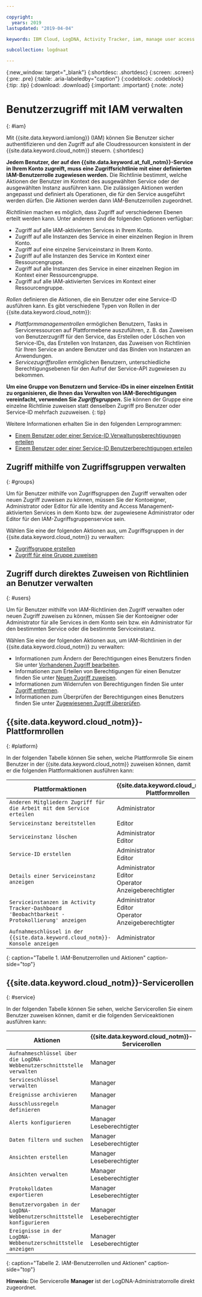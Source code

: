 ```yaml
---

copyright:
  years: 2019
lastupdated: "2019-04-04"

keywords: IBM Cloud, LogDNA, Activity Tracker, iam, manage user access

subcollection: logdnaat

---
```


{:new_window: target="_blank"}
{:shortdesc: .shortdesc}
{:screen: .screen}
{:pre: .pre}
{:table: .aria-labeledby="caption"}
{:codeblock: .codeblock}
{:tip: .tip}
{:download: .download}
{:important: .important}
{:note: .note}

 
# Benutzerzugriff mit IAM verwalten
{: #iam}

Mit {{site.data.keyword.iamlong}} (IAM) können Sie Benutzer sicher authentifizieren und den Zugriff auf alle Cloudressourcen konsistent in der {{site.data.keyword.cloud_notm}} steuern. 
{:shortdesc}

**Jedem Benutzer, der auf den {{site.data.keyword.at_full_notm}}-Service in Ihrem Konto zugreift, muss eine Zugriffsrichtlinie mit einer definierten IAM-Benutzerrolle zugewiesen werden.** Die Richtlinie bestimmt, welche Aktionen der Benutzer im Kontext des ausgewählten Service oder der ausgewählten Instanz ausführen kann. Die zulässigen Aktionen werden angepasst und definiert als Operationen, die für den Service ausgeführt werden dürfen. Die Aktionen werden dann IAM-Benutzerrollen zugeordnet.

*Richtlinien* machen es möglich, dass Zugriff auf verschiedenen Ebenen erteilt werden kann. Unter anderem sind die folgenden Optionen verfügbar: 

* Zugriff auf alle IAM-aktivierten Services in Ihrem Konto.
* Zugriff auf alle Instanzen des Service in einer einzelnen Region in Ihrem Konto.
* Zugriff auf eine einzelne Serviceinstanz in Ihrem Konto.
* Zugriff auf alle Instanzen des Service im Kontext einer Ressourcengruppe.
* Zugriff auf alle Instanzen des Service in einer einzelnen Region im Kontext einer Ressourcengruppe.
* Zugriff auf alle IAM-aktivierten Services im Kontext einer Ressourcengruppe.

*Rollen* definieren die Aktionen, die ein Benutzer oder eine Service-ID ausführen kann. Es gibt verschiedene Typen von Rollen in der {{site.data.keyword.cloud_notm}}:

* *Plattformmanagementrollen* ermöglichen Benutzern, Tasks in Serviceressourcen auf Plattformebene auszuführen, z. B. das Zuweisen von Benutzerzugriff für den Service, das Erstellen oder Löschen von Service-IDs, das Erstellen von Instanzen, das Zuweisen von Richtlinien für Ihren Service an andere Benutzer und das Binden von Instanzen an Anwendungen.
* *Servicezugriffsrollen* ermöglichen Benutzern, unterschiedliche Berechtigungsebenen für den Aufruf der Service-API zugewiesen zu bekommen.

**Um eine Gruppe von Benutzern und Service-IDs in einer einzelnen Entität zu organisieren, die Ihnen das Verwalten von IAM-Berechtigungen vereinfacht, verwenden Sie *Zugriffsgruppen*.** Sie können der Gruppe eine einzelne Richtlinie zuweisen statt denselben Zugriff pro Benutzer oder Service-ID mehrfach zuzuweisen.
{: tip}

Weitere Informationen erhalten Sie in den folgenden Lernprogrammen:
* [Einem Benutzer oder einer Service-ID Verwaltungsberechtigungen erteilen](/docs/services/Activity-Tracker-with-LogDNA?topic=logdnaat-iam_manage_events#iam_manage_events)
* [Einem Benutzer oder einer Service-ID Benutzerberechtigungen erteilen](/docs/services/Activity-Tracker-with-LogDNA?topic=logdnaat-iam_view_events#iam_view_events)

## Zugriff mithilfe von Zugriffsgruppen verwalten
{: #groups}

Um für Benutzer mithilfe von Zugriffsgruppen den Zugriff verwalten oder neuen Zugriff zuweisen zu können, müssen Sie der Kontoeigner, Administrator oder Editor für alle Identity and Access Management-aktivierten Services in dem Konto bzw. der zugewiesene Administrator oder Editor für den IAM-Zugriffsgruppenservice sein. 

Wählen Sie eine der folgenden Aktionen aus, um Zugriffsgruppen in der {{site.data.keyword.cloud_notm}} zu verwalten:

* [Zugriffsgruppe erstellen](/docs/iam?topic=iam-groups#create_ag)
* [Zugriff für eine Gruppe zuweisen](/docs/iam?topic=iam-groups#access_ag)


## Zugriff durch direktes Zuweisen von Richtlinien an Benutzer verwalten
{: #users}

Um für Benutzer mithilfe von IAM-Richtlinien den Zugriff verwalten oder neuen Zugriff zuweisen zu können, müssen Sie der Kontoeigner oder Administrator für alle Services in dem Konto sein bzw. ein Administrator für den bestimmten Service oder die bestimmte Serviceinstanz. 

Wählen Sie eine der folgenden Aktionen aus, um IAM-Richtlinien in der {{site.data.keyword.cloud_notm}} zu verwalten:

* Informationen zum Ändern der Berechtigungen eines Benutzers finden Sie unter [Vorhandenen Zugriff bearbeiten](/docs/iam?topic=iam-iammanidaccser#edit_existing).
* Informationen zum Erteilen von Berechtigungen für einen Benutzer finden Sie unter [Neuen Zugriff zuweisen](/docs/iam?topic=iam-iammanidaccser#assign_new_access).
* Informationen zum Widerrufen von Berechtigungen finden Sie unter [Zugriff entfernen](/docs/iam?topic=iam-iammanidaccser#removing_access).
* Informationen zum Überprüfen der Berechtigungen eines Benutzers finden Sie unter [Zugewiesenen Zugriff überprüfen](/docs/iam?topic=iam-iammanidaccser#review_your_access).



## {{site.data.keyword.cloud_notm}}-Plattformrollen
{: #platform}

In der folgenden Tabelle können Sie sehen, welche Plattformrolle Sie einem Benutzer in der {{site.data.keyword.cloud_notm}} zuweisen können, damit er die folgenden Plattformaktionen ausführen kann:

| Plattformaktionen                                                        | {{site.data.keyword.cloud_notm}}-Plattformrollen    | 
|-------------------------------------------------------------------------|------------------------------------------------------|
| `Anderen Mitgliedern Zugriff für die Arbeit mit dem Service erteilen`           | Administrator                                        | 
| `Serviceinstanz bereitstellen`                                          | Editor                            | 
| `Serviceinstanz löschen`                                             | Administrator </br>Editor                            | 
| `Service-ID erstellen`                                                   | Administrator </br>Editor                            |
| `Details einer Serviceinstanz anzeigen`                                    | Administrator </br>Editor </br>Operator </br>Anzeigeberechtigter  | 
| `Serviceinstanzen im Activity Tracker-Dashboard 'Beobachtbarkeit - Protokollierung' anzeigen`         | Administrator </br>Editor </br>Operator </br>Anzeigeberechtigter  | 
| `Aufnahmeschlüssel in der {{site.data.keyword.cloud_notm}}-Konsole anzeigen` | Administrator                                        | 
{: caption="Tabelle 1. IAM-Benutzerrollen und Aktionen" caption-side="top"}



## {{site.data.keyword.cloud_notm}}-Servicerollen
{: #service}

In der folgenden Tabelle können Sie sehen, welche Servicerollen Sie einem Benutzer zuweisen können, damit er die folgenden Serviceaktionen ausführen kann:

| Aktionen                                                                 | {{site.data.keyword.cloud_notm}}-Servicerollen     | 
|-------------------------------------------------------------------------|------------------------------------------------------|
| `Aufnahmeschlüssel über die LogDNA-Webbenutzerschnittstelle verwalten`                       | Manager                                              |
| `Serviceschlüssel verwalten`                                                   | Manager                                              |
| `Ereignisse archivieren`                                                        | Manager                                              |
| `Ausschlussregeln definieren`                                                | Manager                                              |
| `Alerts konfigurieren`                                                      | Manager </br>Leseberechtigter                                  | 
| `Daten filtern und suchen`                                                | Manager </br>Leseberechtigter                                  |
| `Ansichten erstellen`                                                          | Manager </br>Leseberechtigter                                  |
| `Ansichten verwalten`                                                          | Manager </br>Leseberechtigter                                  |
| `Protokolldaten exportieren`                                                       | Manager </br>Leseberechtigter                                  |
| `Benutzervorgaben in der LogDNA-Webbenutzerschnittstelle konfigurieren`                       | Manager </br>Leseberechtigter                                  |
| `Ereignisse in der LogDNA-Webbenutzerschnittstelle anzeigen`                                 | Manager </br>Leseberechtigter                                  | 
{: caption="Tabelle 2. IAM-Benutzerrollen und Aktionen" caption-side="top"}


**Hinweis:** Die Servicerolle **Manager** ist der LogDNA-Administratorrolle direkt zugeordnet.






